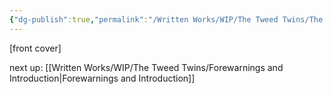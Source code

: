 ```yaml
---
{"dg-publish":true,"permalink":"/Written Works/WIP/The Tweed Twins/The Tweed Twins/"}
---
```


[front cover]

next up:
[[Written Works/WIP/The Tweed Twins/Forewarnings and Introduction\|Forewarnings and Introduction]]
